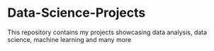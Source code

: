 # Data-Science-Projects
This repository contains my projects showcasing data analysis, data science, machine learning and many more
